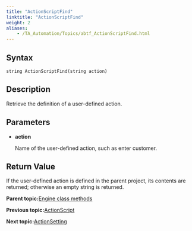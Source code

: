 ```yaml
--- 
title: "ActionScriptFind"
linktitle: "ActionScriptFind"
weight: 2
aliases: 
    - /TA_Automation/Topics/abtf_ActionScriptFind.html
---
```


## Syntax

`string ActionScriptFind(string action)`

## Description

Retrieve the definition of a user-defined action.

## Parameters

-   **action**

    Name of the user-defined action, such as enter customer.


## Return Value

If the user-defined action is defined in the parent project, its contents are returned; otherwise an empty string is returned.

**Parent topic:**[Engine class methods](/TA_Automation/Topics/abtf_Engine_classes.html)

**Previous topic:**[ActionScript](/TA_Automation/Topics/abtf_ActionScript.html)

**Next topic:**[ActionSetting](/TA_Automation/Topics/abtf_ActionSetting.html)

